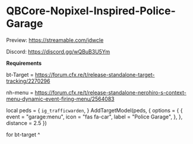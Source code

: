 # QBCore-Nopixel-Inspired-Police-Garage

Preview:
https://streamable.com/jdwcle

Discord:
https://discord.gg/wQBuB3U5Ym

**Requirements**

bt-Target = https://forum.cfx.re/t/release-standalone-target-tracking/2270296


nh-menu = https://forum.cfx.re/t/release-standalone-nerohiro-s-context-menu-dynamic-event-firing-menu/2564083


local peds = {
        `ig_trafficwarden`,
    }
    AddTargetModel(peds, {
        options = {
            {
                event = "garage:menu",
                icon = "fas fa-car",
                label = "Police Garage",
            },
        },
        distance = 2.5
    }) 

for bt-target ^
